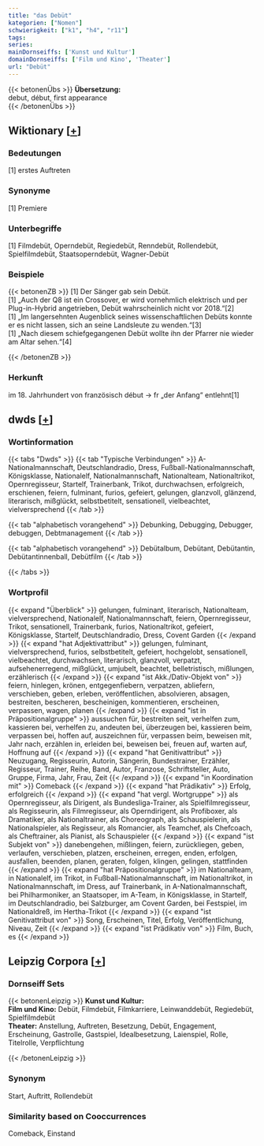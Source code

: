 ```yaml
---
title: "das Debüt"
kategorien: ["Nomen"]
schwierigkeit: ["k1", "h4", "r11"]
tags:
series:
mainDornseiffs: ['Kunst und Kultur']
domainDornseiffs: ['Film und Kino', 'Theater']
url: "Debüt"
---
```


{{< betonenÜbs >}}
**Übersetzung:**  
debut, début, first appearance  
{{< /betonenÜbs >}}

## Wiktionary [[+](https://de.wiktionary.org/wiki/Debüt)]

### Bedeutungen
[1] erstes Auftreten  

### Synonyme
[1] Premiere  

### Unterbegriffe
[1] Filmdebüt, Operndebüt, Regiedebüt, Renndebüt, Rollendebüt, Spielfilmdebüt, Staatsoperndebüt, Wagner-Debüt  

### Beispiele
{{< betonenZB >}}
[1] Der Sänger gab sein Debüt.  
[1] „Auch der Q8 ist ein Crossover, er wird vornehmlich elektrisch und per Plug-in-Hybrid angetrieben, Debüt wahrscheinlich nicht vor 2018.“[2]  
[1] „Im langersehnten Augenblick seines wissenschaftlichen Debüts konnte er es nicht lassen, sich an seine Landsleute zu wenden.“[3]  
[1] „Nach diesem schiefgegangenen Debüt wollte ihn der Pfarrer nie wieder am Altar sehen.“[4]  

{{< /betonenZB >}}
### Herkunft
im 18. Jahrhundert von französisch début → fr „der Anfang“ entlehnt[1]  



## dwds [[+](https://www.dwds.de/wb/Debüt)]

### Wortinformation
{{< tabs "Dwds" >}}
{{< tab "Typische Verbindungen" >}}
A-Nationalmannschaft, Deutschlandradio, Dress, Fußball-Nationalmannschaft, Königsklasse, Nationalelf, Nationalmannschaft, Nationalteam, Nationaltrikot, Opernregisseur, Startelf, Trainerbank, Trikot, durchwachsen, erfolgreich, erschienen, feiern, fulminant, furios, gefeiert, gelungen, glanzvoll, glänzend, literarisch, mißglückt, selbstbetitelt, sensationell, vielbeachtet, vielversprechend
{{< /tab >}}

{{< tab "alphabetisch vorangehend" >}}
Debunking, Debugging, Debugger, debuggen, Debtmanagement
{{< /tab >}}

{{< tab "alphabetisch vorangehend" >}}
Debütalbum, Debütant, Debütantin, Debütantinnenball, Debütfilm
{{< /tab >}}

{{< /tabs >}}

### Wortprofil
{{< expand "Überblick" >}} gelungen, fulminant, literarisch, Nationalteam, vielversprechend, Nationalelf, Nationalmannschaft, feiern, Opernregisseur, Trikot, sensationell, Trainerbank, furios, Nationaltrikot, gefeiert, Königsklasse, Startelf, Deutschlandradio, Dress, Covent Garden {{< /expand >}}
{{< expand "hat Adjektivattribut" >}} gelungen, fulminant, vielversprechend, furios, selbstbetitelt, gefeiert, hochgelobt, sensationell, vielbeachtet, durchwachsen, literarisch, glanzvoll, verpatzt, aufsehenerregend, mißglückt, umjubelt, beachtet, belletristisch, mißlungen, erzählerisch {{< /expand >}}
{{< expand "ist Akk./Dativ-Objekt von" >}} feiern, hinlegen, krönen, entgegenfiebern, verpatzen, abliefern, verschieben, geben, erleben, veröffentlichen, absolvieren, absagen, bestreiten, bescheren, bescheinigen, kommentieren, erscheinen, verpassen, wagen, planen {{< /expand >}}
{{< expand "ist in Präpositionalgruppe" >}} aussuchen für, bestreiten seit, verhelfen zum, kassieren bei, verhelfen zu, andeuten bei, überzeugen bei, kassieren beim, verpassen bei, hoffen auf, auszeichnen für, verpassen beim, beweisen mit, Jahr nach, erzählen in, erleiden bei, beweisen bei, freuen auf, warten auf, Hoffnung auf {{< /expand >}}
{{< expand "hat Genitivattribut" >}} Neuzugang, Regisseurin, Autorin, Sängerin, Bundestrainer, Erzähler, Regisseur, Trainer, Reihe, Band, Autor, Franzose, Schriftsteller, Auto, Gruppe, Firma, Jahr, Frau, Zeit {{< /expand >}}
{{< expand "in Koordination mit" >}} Comeback {{< /expand >}}
{{< expand "hat Prädikativ" >}} Erfolg, erfolgreich {{< /expand >}}
{{< expand "hat vergl. Wortgruppe" >}} als Opernregisseur, als Dirigent, als Bundesliga-Trainer, als Spielfilmregisseur, als Regisseurin, als Filmregisseur, als Operndirigent, als Profiboxer, als Dramatiker, als Nationaltrainer, als Choreograph, als Schauspielerin, als Nationalspieler, als Regisseur, als Romancier, als Teamchef, als Chefcoach, als Cheftrainer, als Pianist, als Schauspieler {{< /expand >}}
{{< expand "ist Subjekt von" >}} danebengehen, mißlingen, feiern, zurückliegen, geben, verlaufen, verschieben, platzen, erscheinen, erregen, enden, erfolgen, ausfallen, beenden, planen, geraten, folgen, klingen, gelingen, stattfinden {{< /expand >}}
{{< expand "hat Präpositionalgruppe" >}} im Nationalteam, in Nationalelf, im Trikot, in Fußball-Nationalmannschaft, im Nationaltrikot, in Nationalmannschaft, im Dress, auf Trainerbank, in A-Nationalmannschaft, bei Philharmoniker, an Staatsoper, im A-Team, in Königsklasse, in Startelf, im Deutschlandradio, bei Salzburger, am Covent Garden, bei Festspiel, im Nationaldreß, im Hertha-Trikot {{< /expand >}}
{{< expand "ist Genitivattribut von" >}} Song, Erscheinen, Titel, Erfolg, Veröffentlichung, Niveau, Zeit {{< /expand >}}
{{< expand "ist Prädikativ von" >}} Film, Buch, es {{< /expand >}}

## Leipzig Corpora [[+](https://corpora.uni-leipzig.de/en/res?word=Debüt&corpusId=deu_newscrawl-public_2018)]

### Dornseiff Sets
{{< betonenLeipzig >}}
**Kunst und Kultur:**  
**Film und Kino:** Debüt, Filmdebüt, Filmkarriere, Leinwanddebüt, Regiedebüt, Spielfilmdebüt  
**Theater:** Anstellung, Auftreten, Besetzung, Debüt, Engagement, Erscheinung, Gastrolle, Gastspiel, Idealbesetzung, Laienspiel, Rolle, Titelrolle, Verpflichtung  

{{< /betonenLeipzig >}}

### Synonym
Start, Auftritt, Rollendebüt


### Similarity based on Cooccurrences
Comeback, Einstand

